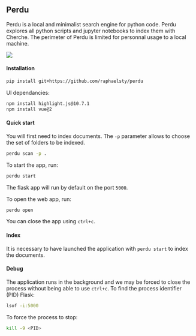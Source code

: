 ## Perdu

Perdu is a local and minimalist search engine for python code. Perdu explores all python scripts and
jupyter notebooks to index them with Cherche. The perimeter of Perdu is limited for personnal usage
to a local machine.

![](perdu.gif)

#### Installation

```sh
pip install git+https://github.com/raphaelsty/perdu
```

UI dependancies:

```sh
npm install highlight.js@10.7.1
npm install vue@2
```

#### Quick start

You will first need to index documents. The `-p` parameter allows to choose the set of folders to be indexed.

```sh
perdu scan -p .
```

To start the app, run:

```sh
perdu start
```

The flask app will run by default on the port `5000`.

To open the web app, run:

```sh
perdu open
```

You can close the app using `ctrl+c`.

#### Index

It is necessary to have launched the application with `perdu start` to index the documents.

#### Debug

The application runs in the background and we may be forced to close the process without being able to use `ctrl+c`. To find the process identifier (PID) Flask:

```sh
lsof -i:5000
```

To force the process to stop:

```sh
kill -9 <PID>
```
